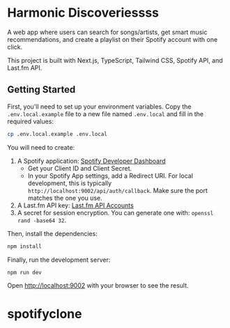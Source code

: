 # Harmonic Discoveriessss

A web app where users can search for songs/artists, get smart music recommendations, and create a playlist on their Spotify account with one click.

This project is built with Next.js, TypeScript, Tailwind CSS, Spotify API, and Last.fm API.

## Getting Started

First, you'll need to set up your environment variables. Copy the `.env.local.example` file to a new file named `.env.local` and fill in the required values:

```bash
cp .env.local.example .env.local
```

You will need to create:
1. A Spotify application: [Spotify Developer Dashboard](https://developer.spotify.com/dashboard/)
   - Get your Client ID and Client Secret.
   - In your Spotify App settings, add a Redirect URI. For local development, this is typically `http://localhost:9002/api/auth/callback`. Make sure the port matches the one you use.
2. A Last.fm API key: [Last.fm API Accounts](https://www.last.fm/api/account/create)
3. A secret for session encryption. You can generate one with: `openssl rand -base64 32`.

Then, install the dependencies:

```bash
npm install
```

Finally, run the development server:

```bash
npm run dev
```

Open [http://localhost:9002](http://localhost:9002) with your browser to see the result.
# spotifyclone
